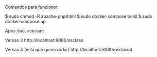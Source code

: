 Comandos para funcionar:


$ sudo chmod -R apache-php/html
$ sudo docker-compose build
$ sudo docker-compose up

Apos isso, acessar:

Versao 3
http://localhost:8080/osclass

Versao 4 (esta que quero rodar)
http://localhost:8080/osclass4